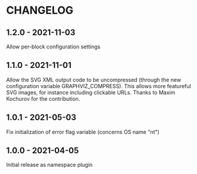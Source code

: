 CHANGELOG
=========

1.2.0 - 2021-11-03
------------------

Allow per-block configuration settings

1.1.0 - 2021-11-01
------------------

Allow the SVG XML output code to be uncompressed (through the new
configuration variable GRAPHVIZ_COMPRESS). This allows more featureful
SVG images, for instance including clickable URLs. Thanks to Maxim
Kochurov for the contribution.

1.0.1 - 2021-05-03
------------------

Fix initialization of error flag variable (concerns OS name "nt")

1.0.0 - 2021-04-05
------------------

Initial release as namespace plugin
